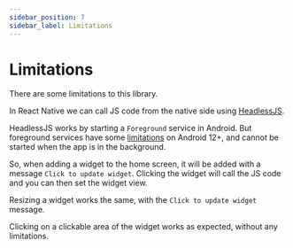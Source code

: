 ```yaml
---
sidebar_position: 7
sidebar_label: Limitations
---
```


# Limitations

There are some limitations to this library.

In React Native we can call JS code from the native side using [HeadlessJS](https://reactnative.dev/docs/headless-js-android).

HeadlessJS works by starting a `Foreground` service in Android. But foreground services have some [limitations](https://developer.android.com/guide/components/foreground-services#background-start-restrictions) on Android 12+, and cannot be started when the app is in the background.

So, when adding a widget to the home screen, it will be added with a message `Click to update widget`. Clicking the widget will call the JS code and you can then set the widget view.

Resizing a widget works the same, with the `Click to update widget` message.

Clicking on a clickable area of the widget works as expected, without any limitations.
